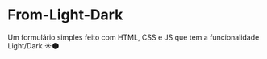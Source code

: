 # From-Light-Dark
Um formulário simples feito com HTML, CSS e JS que tem a funcionalidade Light/Dark ☀🌑
